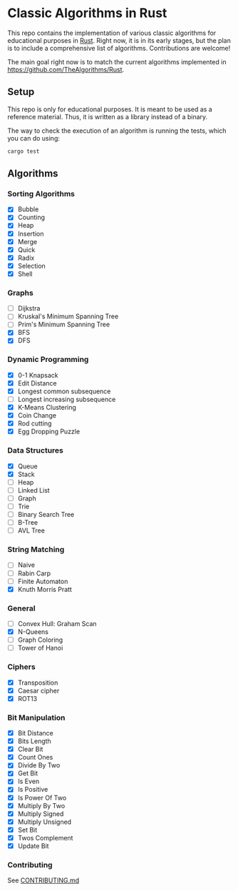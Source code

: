 # Classic Algorithms in Rust

This repo contains the implementation of various classic algorithms for
educational purposes in [Rust](https://www.rust-lang.org/). Right now, it is
in its early stages, but the plan is to include a comprehensive list of
algorithms. Contributions are welcome!

The main goal right now is to match the current algorithms implemented in
https://github.com/TheAlgorithms/Rust.

## Setup

This repo is only for educational purposes. It is meant to be used as a
reference material. Thus, it is written as a library instead of a binary.

The way to check the execution of an algorithm is running the tests,
which you can do using:

```bash
cargo test
```

## Algorithms

### Sorting Algorithms

- [x] Bubble
- [x] Counting
- [x] Heap
- [x] Insertion
- [x] Merge
- [x] Quick
- [x] Radix
- [x] Selection
- [x] Shell

### Graphs

- [ ] Dijkstra
- [ ] Kruskal's Minimum Spanning Tree
- [ ] Prim's Minimum Spanning Tree
- [x] BFS
- [x] DFS  

### Dynamic Programming

- [x] 0-1 Knapsack
- [x] Edit Distance
- [x] Longest common subsequence
- [ ] Longest increasing subsequence
- [x] K-Means Clustering
- [x] Coin Change
- [x] Rod cutting
- [x] Egg Dropping Puzzle

### Data Structures

- [x] Queue
- [x] Stack
- [ ] Heap
- [ ] Linked List
- [ ] Graph
- [ ] Trie
- [ ] Binary Search Tree
- [ ] B-Tree
- [ ] AVL Tree

### String Matching

- [ ] Naive
- [ ] Rabin Carp
- [ ] Finite Automaton
- [x] Knuth Morris Pratt

### General

- [ ] Convex Hull: Graham Scan
- [x] N-Queens
- [ ] Graph Coloring
- [ ] Tower of Hanoi

### Ciphers

- [x] Transposition
- [x] Caesar cipher
- [x] ROT13

### Bit Manipulation

- [x] Bit Distance
- [x] Bits Length
- [x] Clear Bit
- [x] Count Ones
- [x] Divide By Two
- [x] Get Bit
- [x] Is Even
- [x] Is Positive
- [x] Is Power Of Two
- [x] Multiply By Two
- [x] Multiply Signed
- [x] Multiply Unsigned
- [x] Set Bit
- [x] Twos Complement
- [x] Update Bit

### Contributing

See [CONTRIBUTING.md](./CONTRIBUTING.md)
